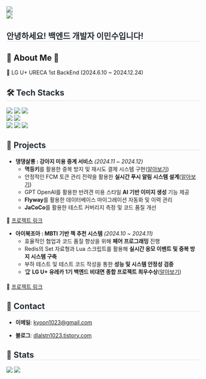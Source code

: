 <!--
**99MinSu/99MinSu** is a ✨ _special_ ✨ repository because its `README.md` (this file) appears on your GitHub profile.

Here are some ideas to get you started:

- 🔭 I’m currently working on ...
- 🌱 I’m currently learning ...
- 👯 I’m looking to collaborate on ...
- 🤔 I’m looking for help with ...
- 💬 Ask me about ...
- 📫 How to reach me: ...
- 😄 Pronouns: ...
- ⚡ Fun fact: ...
-->
<div>
    <img src="https://capsule-render.vercel.app/api?type=waving&color=13a0e7&height=120&text=&animation=fadeIn&fontColor=000000&fontSize=70" />
    </div>
    <a href="https://hits.seeyoufarm.com"><img src="https://hits.seeyoufarm.com/api/count/incr/badge.svg?url=https%3A%2F%2Fgithub.com%2F99MinSu&count_bg=%2380A9D3&title_bg=%231B1A1A&icon=tapas.svg&icon_color=%23E7E7E7&title=Visit&edge_flat=false"/></a>
    <div> 
    <h2 style="border-bottom: 1px solid #d8dee4; color: #282d33;"> 안녕하세요! 백엔드 개발자 이민수입니다! </h2>  
    <div style="font-weight: 700; font-size: 15px; text-align: center; color: #282d33;">  </div> 
    </div>
    <div>
    <h2>🤗 About Me 🤗</h2>
    <p>
    💯 LG U+ URECA 1st BackEnd (2024.6.10 ~ 2024.12.24)
    <h2 style="border-bottom: 1px solid #d8dee4; color: #282d33;"> 🛠️ Tech Stacks </h2> 
    <div style="margin: 0 auto;> <img src="https://img.shields.io/badge/Java-007396?style=plastic&logo=Java&logoColor=white">
          <img src="https://img.shields.io/badge/Java-007396?style=plastic&logo=Java&logoColor=white"> 
          <img src="https://img.shields.io/badge/Spring-6DB33F?style=plastic&logo=Spring&logoColor=white">        
          <img src="https://img.shields.io/badge/MySQL-4479A1?style=plastic&logo=MySQL&logoColor=white">
          <br><img src="https://img.shields.io/badge/HTML-E34F26?style=plastic&logo=HTML5&logoColor=white">    
          <img src="https://img.shields.io/badge/Javascript-F7DF1E?style=plastic&logo=Javascript&logoColor=white">    
          <br><img src="https://img.shields.io/badge/Git-F05032?style=plastic&logo=Git&logoColor=white">
          <img src="https://img.shields.io/badge/GitHub-181717?style=plastic&logo=GitHub&logoColor=white">
          <img src="https://img.shields.io/badge/Slack-4A154B?style=plastic&logo=Slack&logoColor=white">
          </div>
    </div>
    <div>
 <h2 style="border-bottom: 1px solid #d8dee4; color: #282d33;"> 💼 Projects  </h2>
        
- **댕댕살롱 : 강아지 미용 중계 서비스** *(2024.11 ~ 2024.12)*  
    - **멱등키**를 활용한 중복 방지 및 재시도 결제 시스템 구현([알아보기](https://dlalstn1023.tistory.com/27))
    - 안정적인 FCM 토큰 관리 전략을 활용한 **실시간 푸시 알림 시스템 설계**([알아보기](https://dlalstn1023.tistory.com/24))
    - GPT OpenAI를 활용한 반려견 미용 스타일 **AI 기반 이미지 생성** 기능 제공
    - **Flyway**를 활용한 데이터베이스 마이그레이션 자동화 및 이력 관리
    - **JaCoCo**를 활용한 테스트 커버리지 측정 및 코드 품질 개선
 
 🔗 [프로젝트 링크](https://github.com/Ureca-Dangdang-salon/dang_server)

- **아이북조아 : MBTI 기반 책 추천 시스템** *(2024.10 ~ 2024.11)*
    - 효율적인 협업과 코드 품질 향상을 위해 **페어 프로그래밍** 진행
    - Redis의 Set 자료형과 Lua 스크립트를 활용해 **실시간 응모 이벤트 및 중복 방지 시스템 구축**  
    - 부하 테스트 및 테스트 코드 작성을 통한 **성능 및 시스템 안정성 검증**  
    - 🏆 **LG U+ 유레카 1기 백엔드 비대면 종합 프로젝트 최우수상**([알아보기](https://dlalstn1023.tistory.com/29))
    
 🔗 [프로젝트 링크](https://github.com/ureca-Integrated/backend)
 
 <h2 style="border-bottom: 1px solid #d8dee4; color: #282d33;"> 💬 Contact  </h2>
 
- **이메일**: kyoon1023@gmail.com
- **블로그**: [dlalstn1023.tistory.com](https://dlalstn1023.tistory.com)

    </div>
    <div> 
    <h2 style="border-bottom: 1px solid #d8dee4; color: #282d33;"> 🏅 Stats </h2> 
    <div> <img src="https://github-readme-stats.vercel.app/api?username=99MinSu&theme=ambient_gradient">
          <a href="https://solved.ac/profile/dlalstn1023"><img src="http://mazassumnida.wtf/api/v2/generate_badge?boj=dlalstn1023"></a>
    </div>
</div>
    
    
